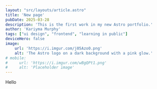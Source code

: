 ```yaml
---
layout: "src/layouts/article.astro"
title: 'New page'
pubDate: 2025-03-28
description: 'This is the first work in my new Astro portfolio.'
author: 'Kariyma Murphy'
tags: ["ui design", "frontend", "learning in public"]
deviceHero: false
image:
    url: 'https://i.imgur.com/j05Azo0.png'
    alt: 'The Astro logo on a dark background with a pink glow.'
# mobile:
#     url: 'https://i.imgur.com/wBgQPt1.png'
#     alt: 'Placeholder image'
---
```


Hello
